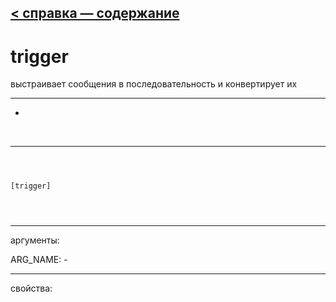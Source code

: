 [< справка — содержание](index.html)
---

# trigger


выстраивает сообщения в последовательность и конвертирует их

---

-
<br>


---


```



[trigger]


            
```

---
аргументы:

ARG_NAME: -<br>

---
свойства:


